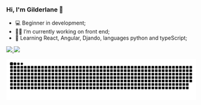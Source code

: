 ### Hi, I'm Gilderlane 👋

- 💻 Beginner in development;
- 👩‍💻 I’m currently working on front end;
- 🧠 Learning  React, Angular, Djando,  languages python and typeScript;


<div>
  <a href="https://github.com/gilderlanex">
  <img src="https://github-readme-stats.vercel.app/api?username=gilderlanex&show_icons=true&theme=dark&include_all_commits=true&count_private=true"/>
  <img src="https://github-readme-stats.vercel.app/api/top-langs/?username=gilderlanex&layout=compact&langs_count=7&theme=dark"/>
</div>
  


  ![Snake animation](https://github.com/gilderlanex/gilderlanex/blob/output/github-contribution-grid-snake.svg)
 


  
